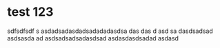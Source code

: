 # test 123
sdfsdfsdf s
asdadsadasdadsadadadasdsa
das
das
d
asd
sa
dasdsadsad
asdsasda
ad
asdsadsadsadasdsad
asdasdasdsadad
asdasd